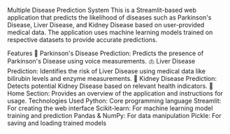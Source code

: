 
Multiple Disease Prediction System This is a Streamlit-based web application that predicts the likelihood of diseases such as Parkinson's Disease, Liver Disease, and Kidney Disease based on user-provided medical data. The application uses machine learning models trained on respective datasets to provide accurate predictions.

Features 🧠 Parkinson's Disease Prediction: Predicts the presence of Parkinson's Disease using voice measurements. 🫁 Liver Disease Prediction: Identifies the risk of Liver Disease using medical data like bilirubin levels and enzyme measurements. 🫘 Kidney Disease Prediction: Detects potential Kidney Disease based on relevant health indicators. 🏥 Home Section: Provides an overview of the application and instructions for usage. Technologies Used Python: Core programming language Streamlit: For creating the web interface Scikit-learn: For machine learning model training and prediction Pandas & NumPy: For data manipulation Pickle: For saving and loading trained models
